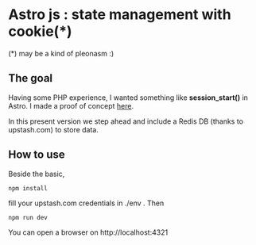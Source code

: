 # Astro js : state management with cookie(*)

(*) may be a kind of pleonasm :)

## The goal

Having some PHP experience, I wanted something like **session_start()** in Astro. I made a proof of concept [here](https://github.com/simedia/astro-session-at-start).

In this present version we step ahead and include a Redis DB (thanks to upstash.com) to store data.

## How to use

Beside the basic,

`npm install`

fill your upstash.com credentials in ./env . Then

`npm run dev`

You can open a browser on http://localhost:4321
